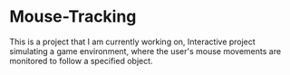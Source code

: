 # Mouse-Tracking
This is a project that I am currently working on, Interactive project simulating a game environment, where the user's mouse movements are monitored to follow a specified object.
